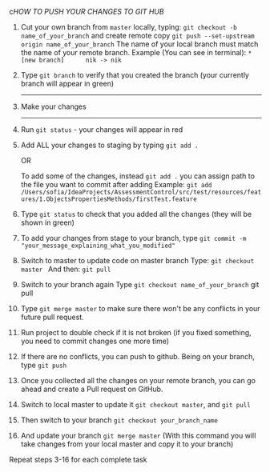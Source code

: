 c*HOW TO PUSH YOUR CHANGES TO GIT HUB*


1. Cut your own branch from `master` locally, typing:
    `git checkout -b name_of_your_branch`
    and create remote copy
    `git push --set-upstream origin name_of_your_branch`
    The name of your local branch must match the name of your remote branch.
    Example (You can see in terminal):
    `* [new branch]      nik -> nik`

2. Type `git branch` to verify that you created the branch
    (your currently branch will appear in green)

    ----
3. Make your changes

    ----                        

4.  Run `git status` - your changes will appear in red

5. Add ALL your changes to staging by typing `git add .`

    OR

   To add some of the changes, instead `git add .` you can assign path to the file
    you want to commit after adding
    Example: `git add /Users/sofia/IdeaProjects/AssessmentControl/src/test/resources/features/1.ObjectsPropertiesMethods/firstTest.feature`
6. Type `git status` to check that you added all the changes
    (they will be shown in green)

7. To add your changes from stage to your branch, type `git commit -m "your_message_explaining_what_you_modified"`

8. Switch to master to update code on master branch
    Type:  `git checkout master `
     And then: `git pull`

9. Switch to your branch again
    Type `git checkout name_of_your_branch`
git pull
10. Type `git merge master` to make sure there won't be any conflicts in your future pull request.

11. Run project to double check if it is not broken (if you fixed something, you need
to commit changes one more time)

12. If there are no conflicts, you can push to github.
    Being on your branch, type `git push`

13. Once you collected all the changes on your remote branch,
    you can go ahead and create a Pull request on GitHub.

14. Switch to local master to update it `git checkout master`, and `git pull`

15. Then switch to your branch `git checkout your_branch_name`

16. And update your branch `git merge master`
(With this command you will take changes from your local master and copy it to your branch)
    
Repeat steps 3-16 for each complete task
